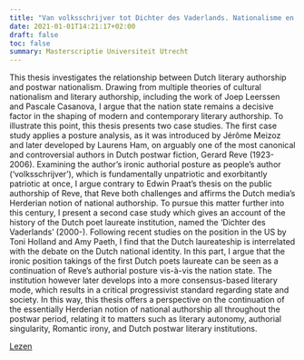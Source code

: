 ```yaml
---
title: "Van volksschrijver tot Dichter des Vaderlands. Nationalisme en auteurschap na de oorlog"
date: 2021-01-01T14:21:17+02:00
draft: false
toc: false
summary: Masterscriptie Universiteit Utrecht
---
```

This thesis investigates the relationship between Dutch literary authorship and postwar nationalism. Drawing from multiple theories of cultural nationalism and literary authorship, including the work of Joep Leerssen and Pascale Casanova, I argue that the nation state remains a decisive factor in the shaping of modern and contemporary literary authorship. To illustrate this point, this thesis presents two case studies.
The first case study applies a posture analysis, as it was introduced by Jérôme Meizoz and later developed by Laurens Ham, on arguably one of the most canonical and controversial authors in Dutch postwar fiction, Gerard Reve (1923-2006). Examining the author’s ironic authorial posture as people’s author (‘volksschrijver’), which is fundamentally unpatriotic and exorbitantly patriotic at once, I argue contrary to Edwin Praat’s thesis on the public authorship of Reve, that Reve both challenges and affirms the Dutch media’s Herderian notion of national authorship.
To pursue this matter further into this century, I present a second case study which gives an account of the history of the Dutch poet laureate institution, named the ‘Dichter des Vaderlands’ (2000-). Following recent studies on the position in the US by Toni Holland and Amy Paeth, I find that the Dutch laureateship is interrelated with the debate on the Dutch national identity. In this part, I argue that the ironic position takings of the first Dutch poets laureate can be seen as a continuation of Reve’s authorial posture vis-à-vis the nation state. The institution however later develops into a more consensus-based literary mode, which results in a critical progressivist standard regarding state and society.
In this way, this thesis offers a perspective on the continuation of the essentially Herderian notion of national authorship all throughout the postwar period, relating it to matters such as literary autonomy, authorial singularity, Romantic irony, and Dutch postwar literary institutions.

[Lezen](https://studenttheses.uu.nl/bitstream/handle/20.500.12932/40762/Masterscriptie%20Abel%20van%20Oosterwijk.pdf?sequence=1&isAllowed=y)